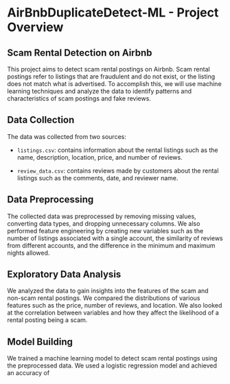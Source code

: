 # AirBnbDuplicateDetect-ML  -  Project Overview 
## Scam Rental Detection on Airbnb

This project aims to detect scam rental postings on Airbnb. Scam rental postings refer to listings that are fraudulent and do not exist, or the listing does not match what is advertised. To accomplish this, we will use machine learning techniques and analyze the data to identify patterns and characteristics of scam postings and fake reviews.

## Data Collection

The data was collected from two sources:

-   `listings.csv`: contains information about the rental listings such as the name, description, location, price, and number of reviews.
    
-   `review_data.csv`: contains reviews made by customers about the rental listings such as the comments, date, and reviewer name.
    

## Data Preprocessing

The collected data was preprocessed by removing missing values, converting data types, and dropping unnecessary columns. We also performed feature engineering by creating new variables such as the number of listings associated with a single account, the similarity of reviews from different accounts, and the difference in the minimum and maximum nights allowed.

## Exploratory Data Analysis

We analyzed the data to gain insights into the features of the scam and non-scam rental postings. We compared the distributions of various features such as the price, number of reviews, and location. We also looked at the correlation between variables and how they affect the likelihood of a rental posting being a scam.

## Model Building

We trained a machine learning model to detect scam rental postings using the preprocessed data. We used a logistic regression model and achieved an accuracy of
